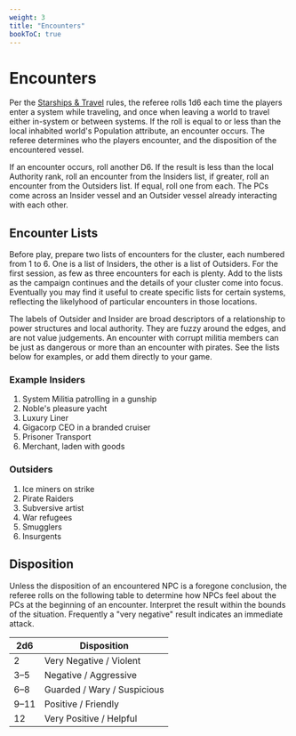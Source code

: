 ```yaml
---
weight: 3
title: "Encounters"
bookToC: true
---
```


# Encounters

Per the [Starships & Travel](/chapters/Rules-for-Play/starships-travel) rules, the referee rolls 1d6 each time the players enter a system while traveling, and once when leaving a world to travel either in-system or between systems. If the roll is equal to or less than the local inhabited world's Population attribute, an encounter occurs. The referee determines who the players encounter, and the disposition of the encountered vessel.

If an encounter occurs, roll another D6. If the result is less than the local Authority rank, roll an encounter from the Insiders list, if greater, roll an encounter from the Outsiders list. If equal, roll one from each. The PCs come across an Insider vessel and an Outsider vessel already interacting with each other.

## Encounter Lists
Before play, prepare two lists of encounters for the cluster, each numbered from 1 to 6. One is a list of Insiders, the other is a list of Outsiders. For the first session, as few as three encounters for each is plenty. Add to the lists as the campaign continues and the details of your cluster come into focus. Eventually you may find it useful to create specific lists for certain systems, reflecting the likelyhood of particular encounters in those locations.

The labels of Outsider and Insider are broad descriptors of a relationship to power structures and local authority. They are fuzzy around the edges, and are not value judgements. An encounter with corrupt militia members can be just as dangerous or more than an encounter with pirates. See the lists below for examples, or add them directly to your game.

### Example Insiders
1. System Militia patrolling in a gunship
2. Noble's pleasure yacht
3. Luxury Liner
4. Gigacorp CEO in a branded cruiser
5. Prisoner Transport
6. Merchant, laden with goods

### Outsiders
1. Ice miners on strike
2. Pirate Raiders
3. Subversive artist
4. War refugees
5. Smugglers
6. Insurgents

## Disposition
Unless the disposition of an encountered NPC is a foregone conclusion, the referee rolls on the following table to determine how NPCs feel about the PCs at the beginning of an encounter. Interpret the result within the bounds of the situation. Frequently a "very negative" result indicates an immediate attack.

| 2d6 | Disposition |
|-----|-------------|
| 2 | Very Negative / Violent |
| 3–5 | Negative / Aggressive |
| 6–8 | Guarded / Wary / Suspicious |
| 9–11 | Positive / Friendly |
| 12 | Very Positive / Helpful |



